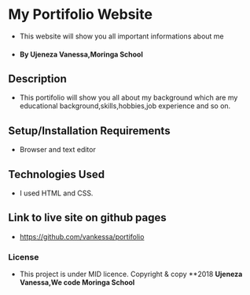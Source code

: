 # My Portifolio Website
* This website will show you all important informations about me 
* #### By **Ujeneza Vanessa,Moringa School**
## Description
* This portifolio will show you all about my background which are my educational background,skills,hobbies,job experience and so on.
## Setup/Installation Requirements
* Browser and text editor
## Technologies Used
 * I used HTML and CSS.
## Link to live site on github pages
* https://github.com/vankessa/portifolio
### License
* This project is under MID licence.
Copyright & copy **2018 **Ujeneza Vanessa,We code Moringa School**
  